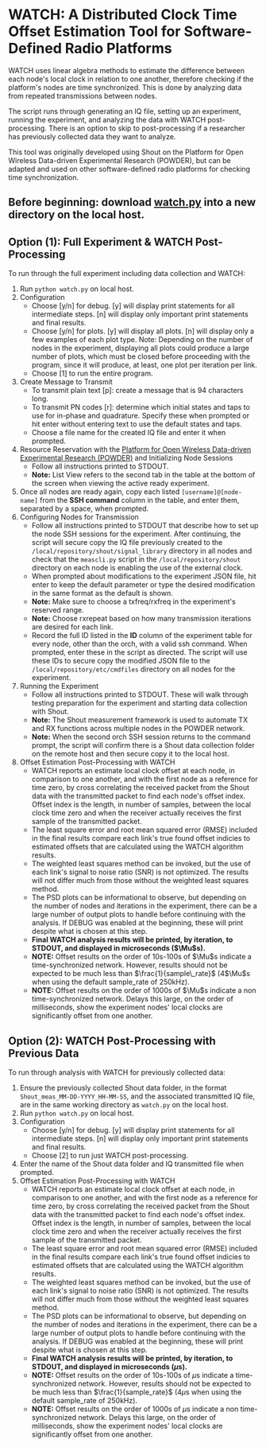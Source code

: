 # WATCH: A Distributed Clock Time Offset Estimation Tool for Software-Defined Radio Platforms

WATCH uses linear algebra methods to estimate the difference between each node's local clock in relation to one another, therefore checking if the platform's nodes are time synchronized. This is done by analyzing data from repeated transmissions between nodes.

The script runs through generating an IQ file, setting up an experiment, running the experiment, and analyzing the data with WATCH post-processing. There is an option to skip to post-processing if a researcher has previously collected data they want to analyze.

This tool was originally developed using Shout on the Platform for Open Wireless Data-driven Experimental Research (POWDER), but can be adapted and used on other software-defined radio platforms for checking time synchronization.

## Before beginning: download [watch.py](https://github.com/cjeng8771/WATCH/blob/main/watch.py) into a new directory on the local host.

## Option (1): Full Experiment & WATCH Post-Processing
To run through the full experiment including data collection and WATCH:
1. Run `python watch.py` on local host.
2. Configuration
    * Choose [y/n] for debug. [y] will display print statements for all intermediate steps. [n] will display only important print statements and final results. 
    * Choose [y/n] for plots. [y] will display all plots. [n] will display only a few examples of each plot type. Note: Depending on the number of nodes in the experiment, displaying all plots could produce a large number of plots, which must be closed before proceeding with the program, since it will produce, at least, one plot per iteration per link.
    * Choose [1] to run the entire program.
3. Create Message to Transmit
    * To transmit plain text [p]: create a message that is 94 characters long. 
    * To transmit PN codes [r]: determine which initial states and taps to use for in-phase and quadrature. Specify these when prompted or hit enter without entering text to use the default states and taps.
    * Choose a file name for the created IQ file and enter it when prompted.
4. Resource Reservation with the [Platform for Open Wireless Data-driven Experimental Research (POWDER)](https://powderwireless.net/) and Initializing Node Sessions
    * Follow all instructions printed to STDOUT.
    * **Note:** List View refers to the second tab in the table at the bottom of the screen when viewing the active ready experiment.
5. Once all nodes are ready again, copy each listed `[username]@[node-name]` from the **SSH command** column in the table, and enter them, separated by a space, when prompted.
6. Configuring Nodes for Transmission
    * Follow all instructions printed to STDOUT that describe how to set up the node SSH sessions for the experiment. After continuing, the script will secure copy the IQ file previously created to the `/local/repository/shout/signal_library` directory in all nodes and check that the `meascli.py` script in the `/local/repository/shout` directory on each node is enabling the use of the external clock. 
    * When prompted about modifications to the experiment JSON file, hit enter to keep the default parameter or type the desired modification in the same format as the default is shown. 
    * **Note:** Make sure to choose a txfreq/rxfreq in the experiment's reserved range.
    * **Note:** Choose rxrepeat based on how many transmission iterations are desired for each link.
    * Record the full ID listed in the **ID** column of the experiment table for every node, other than the orch, with a valid ssh command. When prompted, enter these in the script as directed. The script will use these IDs to secure copy the modified JSON file to the `/local/repository/etc/cmdfiles` directory on all nodes for the experiment.
7. Running the Experiment
    * Follow all instructions printed to STDOUT. These will walk through testing preparation for the experiment and starting data collection with Shout. 
    * **Note:** The Shout measurement framework is used to automate TX and RX functions across multiple nodes in the POWDER network. 
    * **Note:** When the second orch SSH session returns to the command prompt, the script will confirm there is a Shout data collection folder on the remote host and then secure copy it to the local host.
8. Offset Estimation Post-Processing with WATCH
    * WATCH reports an estimate local clock offset at each node, in comparison to one another, and with the first node as a reference for time zero, by cross correlating the received packet from the Shout data with the transmitted packet to find each node's offset index. Offset index is the length, in number of samples, between the local clock time zero and when the receiver actually receives the first sample of the transmitted packet.
    * The least square error and root mean squared error (RMSE) included in the final results compare each link's true found offset indicies to estimated offsets that are calculated using the WATCH algorithm results.
    * The weighted least squares method can be invoked, but the use of each link's signal to noise ratio (SNR) is not optimized. The results will not differ much from those without the weighted least squares method.
    * The PSD plots can be informational to observe, but depending on the number of nodes and iterations in the experiment, there can be a large number of output plots to handle before continuing with the analysis. If DEBUG was enabled at the beginning, these will print despite what is chosen at this step.
    * **Final WATCH analysis results will be printed, by iteration, to STDOUT, and displayed in microseconds ($\Mu$s).**
    * **NOTE:** Offset results on the order of 10s-100s of $\Mu$s indicate a time-synchronized network. However, results should not be expected to be much less than $\frac{1}{sample\_rate}$ (4$\Mu$s when using the default sample_rate of 250kHz).
    * **NOTE:** Offset results on the order of 1000s of $\Mu$s indicate a non time-synchronized network. Delays this large, on the order of milliseconds, show the experiment nodes' local clocks are significantly offset from one another.

## Option (2): WATCH Post-Processing with Previous Data
To run through analysis with WATCH for previously collected data:
1. Ensure the previously collected Shout data folder, in the format `Shout_meas_MM-DD-YYYY_HH-MM-SS`, and the associated transmitted IQ file, are in the same working directory as `watch.py` on the local host.
2. Run `python watch.py` on local host.
3. Configuration
    * Choose [y/n] for debug. [y] will display print statements for all intermediate steps. [n] will display only important print statements and final results. 
    * Choose [2] to run just WATCH post-processing.
4. Enter the name of the Shout data folder and IQ transmitted file when prompted.
5. Offset Estimation Post-Processing with WATCH
    * WATCH reports an estimate local clock offset at each node, in comparison to one another, and with the first node as a reference for time zero, by cross correlating the received packet from the Shout data with the transmitted packet to find each node's offset index. Offset index is the length, in number of samples, between the local clock time zero and when the receiver actually receives the first sample of the transmitted packet.
    * The least square error and root mean squared error (RMSE) included in the final results compare each link's true found offset indicies to estimated offsets that are calculated using the WATCH algorithm results.
    * The weighted least squares method can be invoked, but the use of each link's signal to noise ratio (SNR) is not optimized. The results will not differ much from those without the weighted least squares method.
    * The PSD plots can be informational to observe, but depending on the number of nodes and iterations in the experiment, there can be a large number of output plots to handle before continuing with the analysis. If DEBUG was enabled at the beginning, these will print despite what is chosen at this step.
    * **Final WATCH analysis results will be printed, by iteration, to STDOUT, and displayed in microseconds ($\mu$s).**
    * **NOTE:** Offset results on the order of 10s-100s of $\mu$s indicate a time-synchronized network. However, results should not be expected to be much less than $\frac{1}{sample_rate}$ (4$\mu$s when using the default sample_rate of 250kHz).
    * **NOTE:** Offset results on the order of 1000s of $\mu$s indicate a non time-synchronized network. Delays this large, on the order of milliseconds, show the experiment nodes' local clocks are significantly offset from one another.

